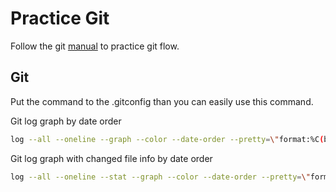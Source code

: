 # Practice Git

Follow the git [manual](https://git-scm.com/book/en/v2) to practice git flow. 

## Git 

Put the command to the .gitconfig than you can easily use this command.

Git log graph by date order

```sh
log --all --oneline --graph --color --date-order --pretty=\"format:%C(black)%S%Creset%C(auto)%d%n%C(black)%an%Creset %C(dim black)(%cr %cd)%Creset %C(dim red)%h%Creset %n %C(black)%s%Creset %n\"
```

Git log graph with changed file info by date order 

```sh
log --all --oneline --stat --graph --color --date-order --pretty=\"format:%C(yellow)%S%Creset %C(auto)%d %n%C(white)%an%Creset %C(dim white)(%cr %cd)%Creset %C(dim red)%h%Creset%n%s%n%n%b\"
```

